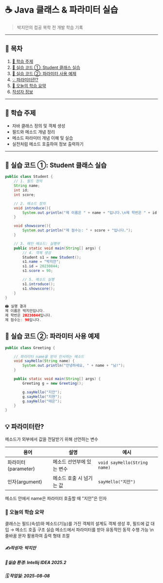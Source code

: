# ☕ Java 클래스 & 파라미터 실습

> 박지안의 컴공 복학 전 개발 학습 기록

---

## 📑 목차
1. [📌 학습 주제](#-학습-주제)
2. [🧱 실습 코드 ①: Student 클래스 실습](#-실습-코드-①-student-클래스-실습)
3. [🧪 실습 코드 ②: 파라미터 사용 예제](#-실습-코드-②-파라미터-사용-예제)
4. [💡 파라미터란?](#-파라미터란)
5. [📝 오늘의 학습 요약](#-오늘의-학습-요약)
6. [작성자 정보](#-작성자-정보)

---

## 📌 학습 주제

- 자바 클래스 정의 및 객체 생성
- 필드와 메소드 개념 정리
- 메소드 파라미터 개념 이해 및 실습
- 실전처럼 메소드 호출하여 정보 출력하기

---

## 🧱 실습 코드 ①: Student 클래스 실습
```java
public class Student {
    // 1. 필드 정의
    String name;
    int id;
    int score;

    // 2. 메소드 정의
    void introduce(){
        System.out.println("제 이름은 " + name + "입니다.\n제 학번은 " + id + "입니다.");
    }

    void showscore(){
        System.out.println("제 점수는: " + score + "입니다.");
    }

    // 3. 메인 메소드: 실행부
    public static void main(String[] args) {
        // 4. 객체 생성
        Student s1 = new Student();
        s1.name = "박지안";
        s1.id = 20230844;
        s1.score = 90;

        // 5. 메소드 실행
        s1.introduce();
        s1.showscore();
    }
}

🖨️ 실행 결과
제 이름은 박지안입니다.
제 학번은 20230844입니다.
제 점수는: 90입니다.
```

## 🧪 실습 코드 ②: 파라미터 사용 예제
```java
public class Greeting {

    // 파라미터 name을 받아 인사하는 메소드
    void sayHello(String name) {
        System.out.println("안녕하세요, " + name + "님!");
    }

    public static void main(String[] args) {
        Greeting g = new Greeting();

        g.sayHello("지안");
        g.sayHello("지현");
        g.sayHello("태은");
    }
}
```
## 💡 파라미터란?
메소드가 외부에서 값을 전달받기 위해 선언하는 변수

| 용어              | 설명             | 예시                           |
| --------------- | -------------- | ---------------------------- |
| 파라미터(parameter) | 메소드 선언부에 있는 변수 | `void sayHello(String name)` |
| 인자(argument)    | 메소드 호출 시 넘기는 값 | `sayHello("지안")`             |

메소드 안에서 name은 파라미터
호출할 때 "지안"은 인자

### 📝 오늘의 학습 요약
클래스는 필드(속성)와 메소드(기능)를 가진 객체의 설계도
객체 생성 후, 필드에 값 대입 → 메소드 호출 구조 실습
메소드에서 파라미터를 받아 유동적인 동작 수행 가능
\n 줄바꿈 문자 활용하여 출력 형태 조절

##### ✍️작성자: 박지안
##### 🐧실습 환경: Intellij IDEA 2025.2
##### 🗓️ 작업일: 2025-08-08

